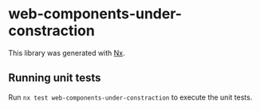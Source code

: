 # web-components-under-constraction

This library was generated with [Nx](https://nx.dev).

## Running unit tests

Run `nx test web-components-under-constraction` to execute the unit tests.
